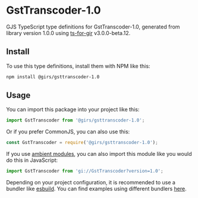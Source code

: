 
# GstTranscoder-1.0

GJS TypeScript type definitions for GstTranscoder-1.0, generated from library version 1.0.0 using [ts-for-gir](https://github.com/gjsify/ts-for-gjs) v3.0.0-beta.12.

## Install

To use this type definitions, install them with NPM like this:
```bash
npm install @girs/gsttranscoder-1.0
```

## Usage

You can import this package into your project like this:
```ts
import GstTranscoder from '@girs/gsttranscoder-1.0';
```

Or if you prefer CommonJS, you can also use this:
```ts
const GstTranscoder = require('@girs/gsttranscoder-1.0');
```

If you use [ambient modules](https://github.com/gjsify/ts-for-gir/tree/main/packages/cli#ambient-modules), you can also import this module like you would do this in JavaScript:

```ts
import GstTranscoder from 'gi://GstTranscoder?version=1.0';
```

Depending on your project configuration, it is recommended to use a bundler like [esbuild](https://esbuild.github.io/). You can find examples using different bundlers [here](https://github.com/gjsify/ts-for-gir/tree/main/examples).